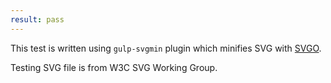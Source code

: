 ```yaml
---
result: pass
---
```


This test is written using `gulp-svgmin` plugin which minifies SVG with [SVGO](https://github.com/svg/svgo).

Testing SVG file is from W3C SVG Working Group.
